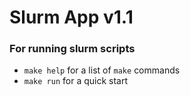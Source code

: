 # Slurm App v1.1
### For running slurm scripts
- `make help` for a list of `make` commands
- `make run` for a quick start
